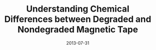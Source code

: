 ---
title: "Understanding Chemical Differences between Degraded and Nondegraded Magnetic Tape"
collection: talks
type: "Oral presentation"
permalink: /talks/2013-07-31-LibraryOfCongress
venue: "Library of Congress Summer Symposium"
date: 2013-07-31
location: "Washington DC, USA"
---